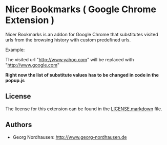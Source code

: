Nicer Bookmarks ( Google Chrome Extension )
===============================

Nicer Bookmarks is an addon for Google Chrome that substitutes visited urls
from the browsing history with custom predefined urls.

Example:

The visited url "http://www.yahoo.com" will be replaced with "http://www.google.com"

**Right now the list of substitute values has to be changed in code in the popup.js**

License
-------

The license for this extension can be found in the [LICENSE.markdown][1] file.

[1]: https://github.com/GeorgX/data-flooder/blob/master/LICENSE.markdown

Authors
-------

* Georg Nordhausen: http://www.georg-nordhausen.de


